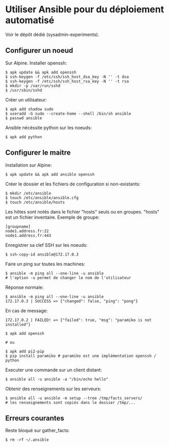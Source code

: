 # Utiliser Ansible pour du déploiement automatisé

Voir le dépôt dédié (sysadmin-experiments).

## Configurer un noeud

Sur Alpine. Installer openssh:

	$ apk update && apk add openssh
	$ ssh-keygen -f /etc/ssh/ssh_host_dsa_key -N '' -t dsa
	$ ssh-keygen -f /etc/ssh/ssh_host_rsa_key -N '' -t rsa
	$ mkdir -p /var/run/sshd
	$ /usr/sbin/sshd

Créer un utilisateur:

	$ apk add shadow sudo
	$ useradd -G sudo --create-home --shell /bin/sh ansible
	$ passwd ansible

Ansible nécéssite python sur les noeuds:

	$ apk add python

## Configurer le maitre

Installation sur Alpine:

	$ apk update && apk add ansible openssh

Créer le dossier et les fichiers de configuration si non-existants:

	$ mkdir /etc/ansible
	$ touch /etc/ansible/ansible.cfg
	$ touch /etc/ansible/hosts

Les hôtes sont notés dans le fichier "hosts" seuls ou en groupes. 
"hosts" est un fichier inventaire. Exemple de groupe:

	[groupname]
	node1.address.fr:22
	node1.address.fr:443

Enregistrer sa clef SSH sur les noeuds:

	$ ssh-copy-id ansible@172.17.0.3

Faire un ping sur toutes les machines:

	$ ansible -m ping all --one-line -u ansible
	# l'option -u permet de changer le nom de l'utilisateur

Réponse normale:

	$ ansible -m ping all --one-line -u ansible
	172.17.0.3 | SUCCESS => {"changed": false, "ping": "pong"}

En cas de message:
	
	172.17.0.2 | FAILED! => {"failed": true, "msg": "paramiko is not installed"}

	$ apk add openssh

	# ou

	$ apk add pi2-pip
	$ pip install paramiko # paramiko est une implémentation openssh / python

Executer une commande sur un client distant:

	$ ansible all -u ansible -a "/bin/echo hello"

Obtenir des renseignements sur les serveurs:

	$ ansible all -u ansible -m setup --tree /tmp/facts_servers/
	# les renseignements sont copiés dans le dossier /tmp/...


## Erreurs courantes

Reste bloqué sur gather_facts:

	$ rm -rf ~/.ansible 


